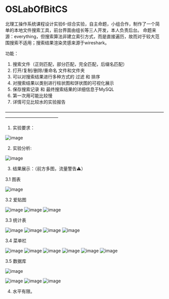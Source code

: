 # OSLabOfBitCS
 北理工操作系统课程设计实验6-综合实验，自主命题，小组合作，制作了一个简单的本地文件搜索工具，前台界面由组长等三人开发，本人负责后台。
命题来源：everything，但搜索算法非建立索引方式，而是直接遍历，故而对于较大范围搜索不适用；搜索结果渲染灵感来源于wireshark。

功能：
1. 搜索文件（正则匹配，部分匹配，完全匹配，后缀名匹配）
2. 打开/复制/删除/重命名 文件和文件夹
3. 可以对搜索结果进行多种方式的 过滤 和 排序
4. 对搜索结果以类别进行柱状图和饼状图的可视化展示
5. 保存搜索记录 和 最终搜索结果的详细信息于MySQL
6. 第一次用可能比较慢
7. 详情可见比较水的实验报告

————————————————————————————————————————————————

1. 实验要求：

![image](https://github.com/ItsSoHardToIntitle/OSLabOfBitCS/blob/master/image/1.png)

2. 实验分析:

![image](https://github.com/ItsSoHardToIntitle/OSLabOfBitCS/blob/master/image/过程图.jpg)

3. 结果展示：（前方多图，流量警告⚠）

3.1 图表

![image](https://github.com/ItsSoHardToIntitle/OSLabOfBitCS/blob/master/image/2.png)

3.2 爱贴图

![image](https://github.com/ItsSoHardToIntitle/OSLabOfBitCS/blob/master/image/3.png)
![image](https://github.com/ItsSoHardToIntitle/OSLabOfBitCS/blob/master/image/4.png)
![image](https://github.com/ItsSoHardToIntitle/OSLabOfBitCS/blob/master/image/20.png)

3.3 统计表

![image](https://github.com/ItsSoHardToIntitle/OSLabOfBitCS/blob/master/image/5.png)
![image](https://github.com/ItsSoHardToIntitle/OSLabOfBitCS/blob/master/image/6.png)
![image](https://github.com/ItsSoHardToIntitle/OSLabOfBitCS/blob/master/image/7.png)
![image](https://github.com/ItsSoHardToIntitle/OSLabOfBitCS/blob/master/image/8.png)

3.4 菜单栏

![image](https://github.com/ItsSoHardToIntitle/OSLabOfBitCS/blob/master/image/9.png)
![image](https://github.com/ItsSoHardToIntitle/OSLabOfBitCS/blob/master/image/10.png)
![image](https://github.com/ItsSoHardToIntitle/OSLabOfBitCS/blob/master/image/11.png)
![image](https://github.com/ItsSoHardToIntitle/OSLabOfBitCS/blob/master/image/12.png)
![image](https://github.com/ItsSoHardToIntitle/OSLabOfBitCS/blob/master/image/13.png)
![image](https://github.com/ItsSoHardToIntitle/OSLabOfBitCS/blob/master/image/14.png)

3.5 数据库

![image](https://github.com/ItsSoHardToIntitle/OSLabOfBitCS/blob/master/image/15.png)

![image](https://github.com/ItsSoHardToIntitle/OSLabOfBitCS/blob/master/image/16.png)
![image](https://github.com/ItsSoHardToIntitle/OSLabOfBitCS/blob/master/image/17.png)
![image](https://github.com/ItsSoHardToIntitle/OSLabOfBitCS/blob/master/image/18.png)

4. 水平有限。


